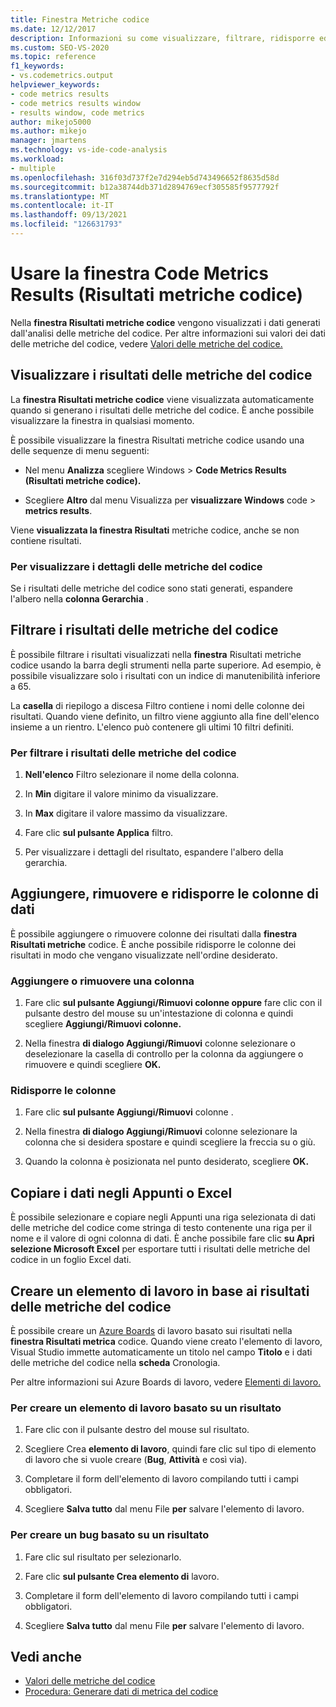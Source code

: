 ```yaml
---
title: Finestra Metriche codice
ms.date: 12/12/2017
description: Informazioni su come visualizzare, filtrare, ridisporre ed esportare Visual Studio dati di analisi delle metriche del codice. Vedere come creare elementi di lavoro in base ai risultati delle metriche del codice.
ms.custom: SEO-VS-2020
ms.topic: reference
f1_keywords:
- vs.codemetrics.output
helpviewer_keywords:
- code metrics results
- code metrics results window
- results window, code metrics
author: mikejo5000
ms.author: mikejo
manager: jmartens
ms.technology: vs-ide-code-analysis
ms.workload:
- multiple
ms.openlocfilehash: 316f03d737f2e7d294eb5d743496652f8635d58d
ms.sourcegitcommit: b12a38744db371d2894769ecf305585f9577792f
ms.translationtype: MT
ms.contentlocale: it-IT
ms.lasthandoff: 09/13/2021
ms.locfileid: "126631793"
---
```

# <a name="use-the-code-metrics-results-window"></a>Usare la finestra Code Metrics Results (Risultati metriche codice)

Nella **finestra Risultati metriche codice** vengono visualizzati i dati generati dall'analisi delle metriche del codice. Per altre informazioni sui valori dei dati delle metriche del codice, vedere [Valori delle metriche del codice.](../code-quality/code-metrics-values.md)

## <a name="display-code-metrics-results"></a>Visualizzare i risultati delle metriche del codice

La **finestra Risultati metriche codice** viene visualizzata automaticamente quando si generano i risultati delle metriche del codice. È anche possibile visualizzare la finestra in qualsiasi momento.

È possibile visualizzare la finestra Risultati metriche codice usando una delle sequenze di menu seguenti:

- Nel menu **Analizza** scegliere Windows  >  **Code Metrics Results (Risultati metriche codice).**

- Scegliere **Altro** dal menu Visualizza per **visualizzare Windows** code  >  **metrics results**.

Viene **visualizzata la finestra Risultati** metriche codice, anche se non contiene risultati.

### <a name="to-view-code-metrics-details"></a>Per visualizzare i dettagli delle metriche del codice

Se i risultati delle metriche del codice sono stati generati, espandere l'albero nella **colonna Gerarchia** .

## <a name="filter-code-metrics-results"></a>Filtrare i risultati delle metriche del codice

È possibile filtrare i risultati visualizzati nella **finestra** Risultati metriche codice usando la barra degli strumenti nella parte superiore. Ad esempio, è possibile visualizzare solo i risultati con un indice di manutenibilità inferiore a 65.

La **casella** di riepilogo a discesa Filtro contiene i nomi delle colonne dei risultati. Quando viene definito, un filtro viene aggiunto alla fine dell'elenco insieme a un rientro. L'elenco può contenere gli ultimi 10 filtri definiti.

### <a name="to-filter-the-code-metrics-results"></a>Per filtrare i risultati delle metriche del codice

1. **Nell'elenco** Filtro selezionare il nome della colonna.

2. In **Min** digitare il valore minimo da visualizzare.

3. In **Max** digitare il valore massimo da visualizzare.

4. Fare clic **sul pulsante Applica** filtro.

5. Per visualizzare i dettagli del risultato, espandere l'albero della gerarchia.

## <a name="add-remove-and-rearrange-data-columns"></a>Aggiungere, rimuovere e ridisporre le colonne di dati

È possibile aggiungere o rimuovere colonne dei risultati dalla **finestra Risultati metriche** codice. È anche possibile ridisporre le colonne dei risultati in modo che vengano visualizzate nell'ordine desiderato.

### <a name="add-or-remove-a-column"></a>Aggiungere o rimuovere una colonna

1. Fare clic **sul pulsante Aggiungi/Rimuovi colonne oppure** fare clic con il pulsante destro del mouse su un'intestazione di colonna e quindi scegliere **Aggiungi/Rimuovi colonne.**

1. Nella finestra **di dialogo Aggiungi/Rimuovi** colonne selezionare o deselezionare la casella di controllo per la colonna da aggiungere o rimuovere e quindi scegliere **OK.**

### <a name="rearrange-columns"></a>Ridisporre le colonne

1. Fare clic **sul pulsante Aggiungi/Rimuovi** colonne .

1. Nella finestra **di dialogo Aggiungi/Rimuovi** colonne selezionare la colonna che si desidera spostare e quindi scegliere la freccia su o giù.

1. Quando la colonna è posizionata nel punto desiderato, scegliere **OK.**

## <a name="copy-data-to-the-clipboard-or-excel"></a>Copiare i dati negli Appunti o Excel

È possibile selezionare e copiare negli Appunti una riga selezionata di dati delle metriche del codice come stringa di testo contenente una riga per il nome e il valore di ogni colonna di dati. È anche possibile fare clic **su Apri selezione Microsoft Excel** per esportare tutti i risultati delle metriche del codice in un foglio Excel dati.

## <a name="create-a-work-item-based-on-code-metric-results"></a>Creare un elemento di lavoro in base ai risultati delle metriche del codice

È possibile creare un [Azure Boards](/azure/devops/boards/index?view=vsts&preserve-view=true) di lavoro basato sui risultati nella **finestra Risultati metrica** codice. Quando viene creato l'elemento di lavoro, Visual Studio immette automaticamente un titolo nel campo **Titolo** e i dati delle metriche del codice nella **scheda** Cronologia.

Per altre informazioni sui Azure Boards di lavoro, vedere [Elementi di lavoro.](/azure/devops/boards/work-items/index?view=vsts&preserve-view=true)

### <a name="to-create-a-work-item-based-on-a-result"></a>Per creare un elemento di lavoro basato su un risultato

1. Fare clic con il pulsante destro del mouse sul risultato.

2. Scegliere Crea **elemento di lavoro**, quindi fare clic sul tipo di elemento di lavoro che si vuole creare (**Bug**, **Attività** e così via).

3. Completare il form dell'elemento di lavoro compilando tutti i campi obbligatori.

4. Scegliere **Salva tutto** dal menu File **per** salvare l'elemento di lavoro.

### <a name="to-create-a-bug-based-on-a-result"></a>Per creare un bug basato su un risultato

1. Fare clic sul risultato per selezionarlo.

2. Fare clic **sul pulsante Crea elemento di** lavoro.

3. Completare il form dell'elemento di lavoro compilando tutti i campi obbligatori.

4. Scegliere **Salva tutto** dal menu File **per** salvare l'elemento di lavoro.

## <a name="see-also"></a>Vedi anche

- [Valori delle metriche del codice](../code-quality/code-metrics-values.md)
- [Procedura: Generare dati di metrica del codice](../code-quality/how-to-generate-code-metrics-data.md)
